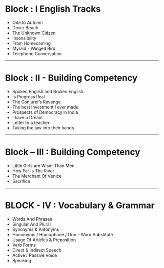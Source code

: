# Block : I English Tracks

- Ode to Autumn
- Dover Beach
- The Unknown Citizen
- Insensibility
- From Homecoming
- Myraid - Winged Bird
- Telephone Conversation
---
# Block : II - Building Competency

- Spoken English and Broken English
- Is Progress Real
- The Conjurer’s Revenge
- The best investment I ever made
- Prospects of Democracy in India
- I have a Dream
- Letter to a teacher
- Taking the law into their hands
---
# Block – III : Building Competency

- Little Girls are Wiser Than Men
- How Far Is The River
- The Merchant Of Venice
- Sacrifice
---
# BLOCK - IV : Vocabulary & Grammar

- Words And Phrases
- Singular And Plural
- Synonyms & Antonyms
- Homonyms / Homophone / One – Word Substitute
- Usage Of Articles & Preposition
- Verb Forms
- Direct & Indirect Speech
- Active / Passive Voice
- Speaking